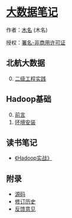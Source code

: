 # [大数据笔记]()

作者：[木名](https://github.com/mumingv) (木名)

授权：<a rel="license" href="http://creativecommons.org/licenses/by-nc/4.0/">署名-非商用许可证</a>

## 北航大数据
0. [二级工程实践](#docs/buaa_level2_practice)


## Hadoop基础
0. [前言](#README)
0. [环境安装](#docs/install)


## 读书笔记
- [《Hadoop实战》](#docs/book_hia)


## 附录 
- [源码](https://github.com/mumingv/bigdatanote)
- [修订历史](https://github.com/mumingv/bigdatanote/commits/master)
- [反馈意见](https://github.com/mumingv/bigdatanote/issues)


